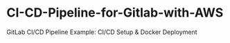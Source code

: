 # CI-CD-Pipeline-for-Gitlab-with-AWS
GitLab CI/CD Pipeline Example: CI/CD Setup &amp; Docker Deployment
